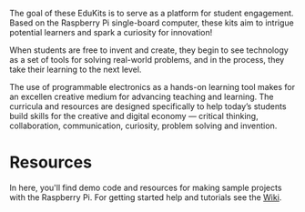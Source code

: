 The goal of these EduKits is to serve as a platform for student engagement.
Based on the Raspberry Pi single-board computer, these kits aim to intrigue
potential learners and spark a curiosity for innovation!

When students are free to invent and create, they begin to see technology as a
set of tools for solving real-world problems, and in the process, they take
their learning to the next level.

The use of programmable electronics as a hands-on learning tool makes for an
excellen creative medium for advancing teaching and learning. The curricula and
resources are designed specifically to help today’s students build skills for
the creative and digital economy — critical thinking, collaboration,
communication, curiosity, problem solving and invention.

Resources
=========

In here, you'll find demo code and resources for making sample projects with the Raspberry Pi. For getting started help and tutorials see the [Wiki](https://github.com/acrobotic/EduKits/wiki/).
